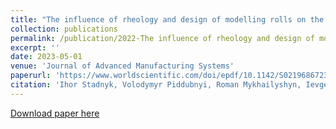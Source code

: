 ```yaml
---
title: "The influence of rheology and design of modelling rolls on the flow and specific gravity during dough rolling and injection"
collection: publications
permalink: /publication/2022-The influence of rheology and design of modelling rolls on the flow and specific gravity during dough rolling and injection
excerpt: ''
date: 2023-05-01
venue: 'Journal of Advanced Manufacturing Systems'
paperurl: 'https://www.worldscientific.com/doi/epdf/10.1142/S0219686723500208'
citation: 'Ihor Stadnyk, Volodymyr Piddubnyi, Roman Mykhailyshyn, Ievgenii Petrychenko, Viktor Fedoriv, Volodymyr Kaspruk, (2023). &quot;The influence of rheology and design of modelling rolls on the flow and specific gravity during dough rolling and injection.&quot; <i>Journal of Advanced Manufacturing Systems</i>. -(-), -. https://doi.org/10.3390/app12147074.'
---
```

[Download paper here](https://www.worldscientific.com/doi/epdf/10.1142/S0219686723500208)

